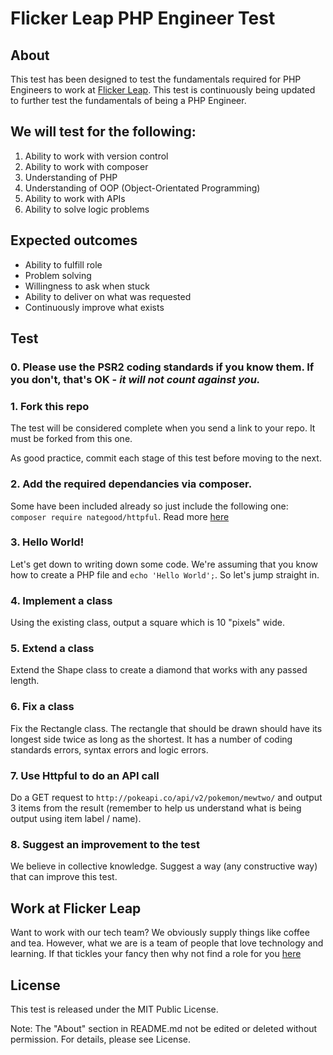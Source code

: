 # Flicker Leap PHP Engineer Test

## About

This test has been designed to test the fundamentals required for PHP Engineers to work at [Flicker Leap](https://flickerleap.com). This test is continuously being updated to further test the fundamentals of being a PHP Engineer.

## We will test for the following:

1. Ability to work with version control
2. Ability to work with composer
3. Understanding of PHP
4. Understanding of OOP (Object-Orientated Programming)
4. Ability to work with APIs
5. Ability to solve logic problems

## Expected outcomes

- Ability to fulfill role
- Problem solving
- Willingness to ask when stuck
- Ability to deliver on what was requested
- Continuously improve what exists

## Test

### 0. Please use the PSR2 coding standards if you know them. If you don't, that's OK - *it will not count against you.*

### 1. Fork this repo

The test will be considered complete when you send a link to your repo. It must be forked from this one.

As good practice, commit each stage of this test before moving to the next.

### 2. Add the required dependancies via composer.

Some have been included already so just include the following one: `composer require nategood/httpful`. Read more [here](https://getcomposer.org/doc/01-basic-usage.md)

### 3. Hello World!

Let's get down to writing down some code. We're assuming that you know how to create a PHP file and `echo 'Hello World';`. So let's jump straight in. 

### 4. Implement a class

Using the existing class, output a square which is 10 "pixels" wide.

### 5. Extend a class

Extend the Shape class to create a diamond that works with any passed length. 

### 6. Fix a class

Fix the Rectangle class. The rectangle that should be drawn should have its longest side twice as long as the shortest. It has a number of coding standards errors, syntax errors and logic errors.

### 7. Use Httpful to do an API call

Do a GET request to `http://pokeapi.co/api/v2/pokemon/mewtwo/` and output 3 items from the result (remember to help us understand what is being output using item label / name).

### 8. Suggest an improvement to the test

We believe in collective knowledge. Suggest a way (any constructive way) that can improve this test.

## Work at Flicker Leap

Want to work with our tech team? We obviously supply things like coffee and tea. However, what we are is a team of people that love technology and learning. If that tickles your fancy then why not find a role for you [here](https://flickerleap.com/about-us/careers/)

## License

This test is released under the MIT Public License.

Note: The "About" section in README.md not be edited or deleted without permission. For details, please see License.
